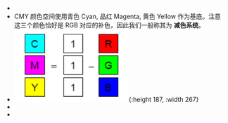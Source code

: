 -
- CMY 颜色空间使用青色 Cyan, 品红 Magenta, 黄色 Yellow 作为基底。注意这三个颜色恰好是 RGB 对应的补色，因此我们一般称其为 **减色系统**。
- ![image.png](../assets/image_1731841320613_0.png){:height 187, :width 267}
-
-